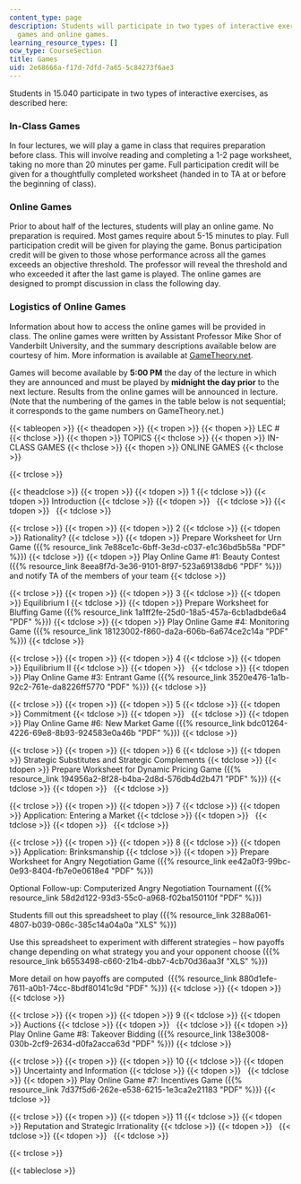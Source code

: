 ```yaml
---
content_type: page
description: Students will participate in two types of interactive exercises, in-class
  games and online games.
learning_resource_types: []
ocw_type: CourseSection
title: Games
uid: 2e68666a-f17d-7dfd-7a65-5c84273f6ae3
---
```


Students in 15.040 participate in two types of interactive exercises, as described here:

### In-Class Games

In four lectures, we will play a game in class that requires preparation before class. This will involve reading and completing a 1-2 page worksheet, taking no more than 20 minutes per game. Full participation credit will be given for a thoughtfully completed worksheet (handed in to TA at or before the beginning of class).

### Online Games

Prior to about half of the lectures, students will play an online game. No preparation is required. Most games require about 5-15 minutes to play. Full participation credit will be given for playing the game. Bonus participation credit will be given to those whose performance across all the games exceeds an objective threshold. The professor will reveal the threshold and who exceeded it after the last game is played. The online games are designed to prompt discussion in class the following day.

### Logistics of Online Games

Information about how to access the online games will be provided in class. The online games were written by Assistant Professor Mike Shor of Vanderbilt University, and the summary descriptions available below are courtesy of him. More information is available at [GameTheory.net](http://www.gametheory.net/).

Games will become available by **5:00 PM** the day of the lecture in which they are announced and must be played by **midnight the day prior** to the next lecture. Results from the online games will be announced in lecture. (Note that the numbering of the games in the table below is not sequential; it corresponds to the game numbers on GameTheory.net.)

{{< tableopen >}}
{{< theadopen >}}
{{< tropen >}}
{{< thopen >}}
LEC #
{{< thclose >}}
{{< thopen >}}
TOPICS
{{< thclose >}}
{{< thopen >}}
IN-CLASS GAMES
{{< thclose >}}
{{< thopen >}}
ONLINE GAMES
{{< thclose >}}

{{< trclose >}}

{{< theadclose >}}
{{< tropen >}}
{{< tdopen >}}
1
{{< tdclose >}}
{{< tdopen >}}
Introduction
{{< tdclose >}}
{{< tdopen >}}
 
{{< tdclose >}}
{{< tdopen >}}
 
{{< tdclose >}}

{{< trclose >}}
{{< tropen >}}
{{< tdopen >}}
2
{{< tdclose >}}
{{< tdopen >}}
Rationality?
{{< tdclose >}}
{{< tdopen >}}
Prepare Worksheet for Urn Game ({{% resource_link 7e88ce1c-6bff-3e3d-c037-e1c36bd5b58a "PDF" %}})
{{< tdclose >}}
{{< tdopen >}}
Play Online Game #1: Beauty Contest ({{% resource_link 8eea8f7d-3e36-9101-8f97-523a69138db6 "PDF" %}}) and notify TA of the members of your team
{{< tdclose >}}

{{< trclose >}}
{{< tropen >}}
{{< tdopen >}}
3
{{< tdclose >}}
{{< tdopen >}}
Equilibrium I
{{< tdclose >}}
{{< tdopen >}}
Prepare Worksheet for Bluffing Game ({{% resource_link 1a1ff2fe-25d0-18a5-457a-6cb1adbde6a4 "PDF" %}})
{{< tdclose >}}
{{< tdopen >}}
Play Online Game #4: Monitoring Game ({{% resource_link 18123002-f860-da2a-606b-6a674ce2c14a "PDF" %}})
{{< tdclose >}}

{{< trclose >}}
{{< tropen >}}
{{< tdopen >}}
4
{{< tdclose >}}
{{< tdopen >}}
Equilibrium II
{{< tdclose >}}
{{< tdopen >}}
 
{{< tdclose >}}
{{< tdopen >}}
Play Online Game #3: Entrant Game ({{% resource_link 3520e476-1a1b-92c2-761e-da8226ff5770 "PDF" %}})
{{< tdclose >}}

{{< trclose >}}
{{< tropen >}}
{{< tdopen >}}
5
{{< tdclose >}}
{{< tdopen >}}
Commitment
{{< tdclose >}}
{{< tdopen >}}
 
{{< tdclose >}}
{{< tdopen >}}
Play Online Game #6: New Market Game ({{% resource_link bdc01264-4226-69e8-8b93-924583e0a46b "PDF" %}})
{{< tdclose >}}

{{< trclose >}}
{{< tropen >}}
{{< tdopen >}}
6
{{< tdclose >}}
{{< tdopen >}}
Strategic Substitutes and Strategic Complements
{{< tdclose >}}
{{< tdopen >}}
Prepare Worksheet for Dynamic Pricing Game ({{% resource_link 194956a2-8f28-b4ba-2d8d-576db4d2b471 "PDF" %}})
{{< tdclose >}}
{{< tdopen >}}
 
{{< tdclose >}}

{{< trclose >}}
{{< tropen >}}
{{< tdopen >}}
7
{{< tdclose >}}
{{< tdopen >}}
Application: Entering a Market
{{< tdclose >}}
{{< tdopen >}}
 
{{< tdclose >}}
{{< tdopen >}}
 
{{< tdclose >}}

{{< trclose >}}
{{< tropen >}}
{{< tdopen >}}
8
{{< tdclose >}}
{{< tdopen >}}
Application: Brinksmanship
{{< tdclose >}}
{{< tdopen >}}
Prepare Worksheet for Angry Negotiation Game ({{% resource_link ee42a0f3-99bc-0e93-8404-fb7e0e0618e4 "PDF" %}})  
  
Optional Follow-up: Computerized Angry Negotiation Tournament ({{% resource_link 58d2d122-93d3-55c0-a968-f02ba150110f "PDF" %}})  
  
Students fill out this spreadsheet to play ({{% resource_link 3288a061-4807-b039-086c-385c14a04a0a "XLS" %}})  
  
Use this spreadsheet to experiment with different strategies – how payoffs change depending on what strategy you and your opponent choose ({{% resource_link b6553498-c660-21b4-dbb7-4cb70d36aa3f "XLS" %}})  
  
More detail on how payoffs are computed  ({{% resource_link 880d1efe-7611-a0b1-74cc-8bdf80141c9d "PDF" %}})
{{< tdclose >}}
{{< tdopen >}}
 
{{< tdclose >}}

{{< trclose >}}
{{< tropen >}}
{{< tdopen >}}
9
{{< tdclose >}}
{{< tdopen >}}
Auctions
{{< tdclose >}}
{{< tdopen >}}
 
{{< tdclose >}}
{{< tdopen >}}
Play Online Game #8: Takeover Bidding ({{% resource_link 138e3008-030b-2cf9-2634-d0fa2acca63d "PDF" %}})
{{< tdclose >}}

{{< trclose >}}
{{< tropen >}}
{{< tdopen >}}
10
{{< tdclose >}}
{{< tdopen >}}
Uncertainty and Information
{{< tdclose >}}
{{< tdopen >}}
 
{{< tdclose >}}
{{< tdopen >}}
Play Online Game #7: Incentives Game ({{% resource_link 7d37f5d6-262e-e538-6215-1e3ca2e21183 "PDF" %}})
{{< tdclose >}}

{{< trclose >}}
{{< tropen >}}
{{< tdopen >}}
11
{{< tdclose >}}
{{< tdopen >}}
Reputation and Strategic Irrationality
{{< tdclose >}}
{{< tdopen >}}
 
{{< tdclose >}}
{{< tdopen >}}
 
{{< tdclose >}}

{{< trclose >}}

{{< tableclose >}}